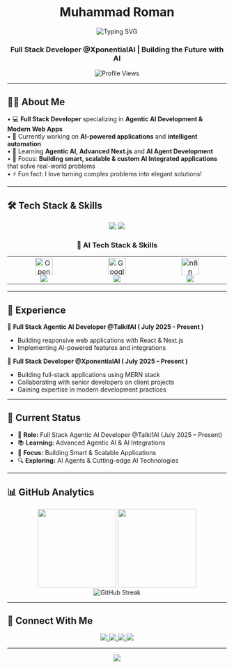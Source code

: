 <h1 align="center">
  Muhammad Roman
</h1>

<div align="center">
  <img src="https://readme-typing-svg.herokuapp.com?font=Fira+Code&weight=600&size=30&duration=5000&pause=1000&color=00D9FF&center=true&vCenter=true&width=600&lines=Hi+there!+👋+I'm+Muhammad+Roman;Full+Stack+Developer;Agentic+AI+Engineer;Frontend+%26+Backend+Expert;" alt="Typing SVG" />
</div>

<h3 align="center">
Full Stack Developer @XponentialAI | Building the Future with AI
</h3>

<div align="center">
  <img src="https://komarev.com/ghpvc/?username=romankhan&label=Profile%20views&color=0e75b6&style=flat" alt="Profile Views" />
</div>


---

## 🙋‍♂️ About Me

• 💻 **Full Stack Developer** specializing in **Agentic AI Development & Modern Web Apps**  
• 🔭 Currently working on **AI-powered applications** and **intelligent automation**  
• 🌱 Learning **Agentic AI, Advanced Next.js** and **AI Agent Development**  
• 🎯 Focus: **Building smart, scalable & custom AI Integrated applications** that solve real-world problems  
• ⚡ Fun fact: I love turning complex problems into elegant solutions!

---

## 🛠️ Tech Stack & Skills

<div align="center">

<img src="https://skillicons.dev/icons?i=html,css,js,ts,react,nextjs,tailwind,bootstrap,sass,vite,nodejs,express,python,fastapi,prisma" />

<img src="https://skillicons.dev/icons?i=mongodb,postgresql,firebase,vercel,git,github,jest" />

### 🤖 AI Tech Stack & Skills

  <table>
    <tr>
      <td align="center" width="200">
        <img src="https://cdn.jsdelivr.net/gh/simple-icons/simple-icons/icons/openai.svg" alt="OpenAI" width="40" height="40"/><br/>
        <img src="https://img.shields.io/badge/OpenAI-Agents%20SDK-412991?style=for-the-badge&logo=openai&logoColor=white"/>
      </td>
      <td align="center" width="200">
        <img src="https://cdn.jsdelivr.net/gh/simple-icons/simple-icons/icons/google.svg" alt="Google" width="40" height="40"/><br/>
        <img src="https://img.shields.io/badge/Google-ADK-4285F4?style=for-the-badge&logo=google&logoColor=white"/>
      </td>
      <td align="center" width="200">
        <img src="https://cdn.jsdelivr.net/gh/simple-icons/simple-icons/icons/n8n.svg" alt="n8n" width="40" height="40"/><br/>
        <img src="https://img.shields.io/badge/N8N-Agent%20Builder-EA4B35?style=for-the-badge&logo=n8n&logoColor=white"/>
      </td>
    </tr>
  </table>
</div>

---

## 💼 Experience

  🚀 **Full Stack Agentic AI Developer @TalkifAI ( July 2025 - Present )**
  - Building responsive web applications with React & Next.js  
  - Implementing AI-powered features and integrations  

 🌟 **Full Stack Developer @XponentialAI ( July 2025 – Present )**
  - Building full-stack applications using MERN stack  
  - Collaborating with senior developers on client projects  
  - Gaining expertise in modern development practices


---

## 🎯 Current Status

- 💼 **Role:** Full Stack Agentic AI Developer @TalkifAI (July 2025 – Present)  
- 📚 **Learning:** Advanced Agentic AI & AI Integrations  
- 🚀 **Focus:** Building Smart & Scalable Applications  
- 🔍 **Exploring:** AI Agents & Cutting-edge AI Technologies

---

## 📊 GitHub Analytics

<div align="center">
  <img height="180em" src="https://github-readme-stats.vercel.app/api?username=mromankhan&show_icons=true&theme=tokyonight&include_all_commits=true&count_private=true"/>
  <img height="180em" src="https://github-readme-stats.vercel.app/api/top-langs/?username=mromankhan&layout=compact&langs_count=8&theme=tokyonight"/>
</div>

<div align="center">
  <img src="https://streak-stats.demolab.com?user=mromankhan&theme=tokyonight" alt="GitHub Streak" />
</div>


---

## 🤝 Connect With Me

<div align="center"> 
  <a href="mailto:mromankhan005@gmail.com" target="_blank" rel="noopener noreferrer">
    <img src="https://img.shields.io/badge/Gmail-D14836?style=for-the-badge&logo=gmail&logoColor=white" />
  </a>
  <a href="https://www.linkedin.com/in/mromankhan/" target="_blank" rel="noopener noreferrer">
    <img src="https://img.shields.io/badge/LinkedIn-0077B5?style=for-the-badge&logo=linkedin&logoColor=white" />
  </a> 
  <a href="https://x.com/RomanKhan00555" target="_blank" rel="noopener noreferrer">
    <img src="https://img.shields.io/badge/Twitter-1DA1F2?style=for-the-badge&logo=twitter&logoColor=white" />
  </a>
  <a href="https://mroman.vercel.app/" target="_blank" rel="noopener noreferrer">
    <img src="https://img.shields.io/badge/Portfolio-FF5722?style=for-the-badge&logo=google-chrome&logoColor=white" />
  </a> 
</div>



---

<div align="center">
  <img src="https://capsule-render.vercel.app/api?type=waving&color=gradient&height=120&section=footer&text=🚀%20Building%20the%20Future%20with%20AI%20%7C%20One%20Commit%20at%20a%20Time&fontSize=20&fontColor=ffffff&animation=twinkling&fontAlignY=70" />
</div>

